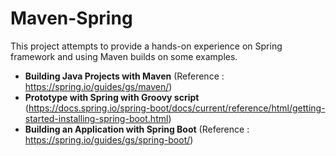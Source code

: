 # Maven-Spring

This project attempts to provide a hands-on experience on Spring framework and using Maven builds on some examples.
- <B>Building Java Projects with Maven</B> (Reference : https://spring.io/guides/gs/maven/)
- <B>Prototype with Spring with Groovy script</B> (https://docs.spring.io/spring-boot/docs/current/reference/html/getting-started-installing-spring-boot.html)
- <B>Building an Application with Spring Boot</B> (Reference : https://spring.io/guides/gs/spring-boot/)
